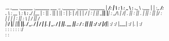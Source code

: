 .________.___.__  .______  .______  ._______           ___      ._______._______  .______  ._____  ._______
|    ___/:   |  \ :      \ :_ _   \ : .___  \ .___    |   |     :_ ____/: .___  \ : __   \ :_ ___\ : .____/
|___    \|   :   ||   .   ||   |   || :   |  |:   | /\|   |     |   _/  | :   |  ||  \____||   |___| : _/\ 
|       /|   .   ||   :   || . |   ||     :  ||   |/  :   |     |   |   |     :  ||   :  \ |   /  ||   /  \
|__:___/ |___|   ||___|   ||. ____/  \_. ___/ |   /       |     |_. |    \_. ___/ |   |___\|. __  ||_.: __/
   :         |___|    |___| :/         :/     |______/|___|       :/       :/     |___|     :/ |. |   :/   
                            :          :              :           :        :                :   :/         
                                                      :                                         :          
                                                                                                           
